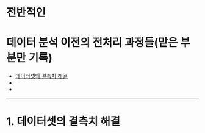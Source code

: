 # 전반적인 


# 데이터 분석 이전의 전처리 과정들(맡은 부분만 기록)
- [데이터셋의 결측치 해결](#데이터셋의-결측치-해결)
-
-
---
# 1. 데이터셋의 결측치 해결

